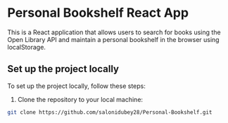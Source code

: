 # Personal Bookshelf React App

This is a React application that allows users to search for books using the Open Library API and maintain a personal bookshelf in the browser using localStorage.

## Set up the project locally

To set up the project locally, follow these steps:

1. Clone the repository to your local machine:

```bash
git clone https://github.com/salonidubey28/Personal-Bookshelf.git
